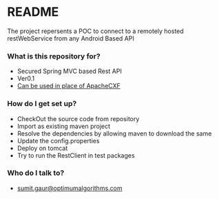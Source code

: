 # README #

The project repersents a POC to connect to a remotely hosted restWebService from any Android Based API

### What is this repository for? ###

* Secured Spring MVC based Rest API
* Ver0.1
* [Can be used in place of ApacheCXF](http://cxf.apache.org/docs/restful-services.html)

### How do I get set up? ###

* CheckOut the source code from repository
* Import as existing maven project
* Resolve the dependencies by allowing maven to download the same
* Update the config.properties
* Deploy on tomcat
* Try to run the RestClient in test packages

### Who do I talk to? ###

* sumit.gaur@optimumalgorithms.com
